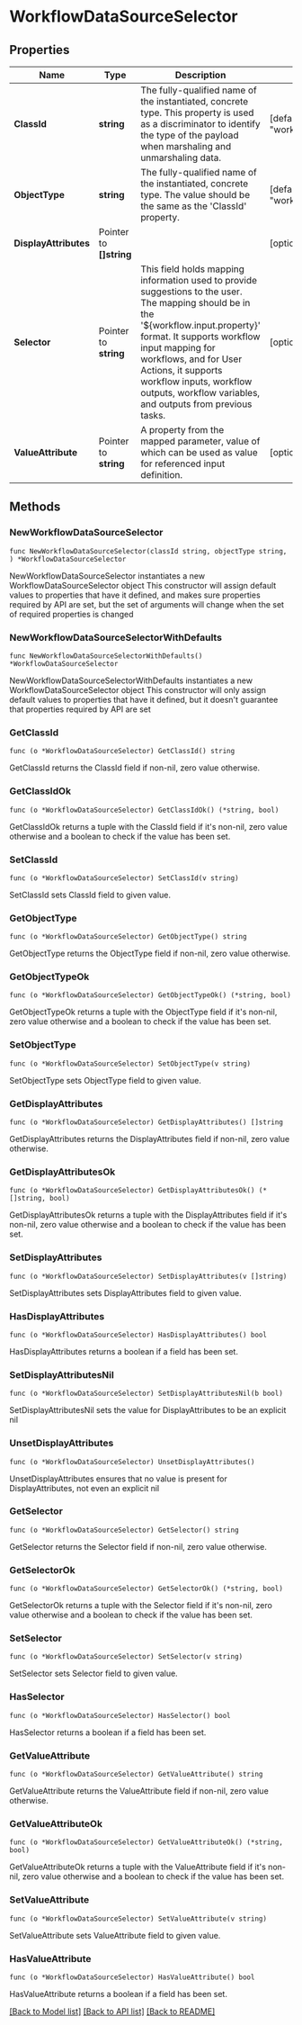 # WorkflowDataSourceSelector

## Properties

Name | Type | Description | Notes
------------ | ------------- | ------------- | -------------
**ClassId** | **string** | The fully-qualified name of the instantiated, concrete type. This property is used as a discriminator to identify the type of the payload when marshaling and unmarshaling data. | [default to "workflow.DataSourceSelector"]
**ObjectType** | **string** | The fully-qualified name of the instantiated, concrete type. The value should be the same as the &#39;ClassId&#39; property. | [default to "workflow.DataSourceSelector"]
**DisplayAttributes** | Pointer to **[]string** |  | [optional] 
**Selector** | Pointer to **string** | This field holds mapping information used to provide suggestions to the user. The mapping should be in the &#39;${workflow.input.property}&#39; format. It supports workflow input mapping for workflows, and for User Actions, it supports workflow inputs, workflow outputs, workflow variables, and outputs from previous tasks. | [optional] 
**ValueAttribute** | Pointer to **string** | A property from the mapped parameter, value of which can be used as value for referenced input definition. | [optional] 

## Methods

### NewWorkflowDataSourceSelector

`func NewWorkflowDataSourceSelector(classId string, objectType string, ) *WorkflowDataSourceSelector`

NewWorkflowDataSourceSelector instantiates a new WorkflowDataSourceSelector object
This constructor will assign default values to properties that have it defined,
and makes sure properties required by API are set, but the set of arguments
will change when the set of required properties is changed

### NewWorkflowDataSourceSelectorWithDefaults

`func NewWorkflowDataSourceSelectorWithDefaults() *WorkflowDataSourceSelector`

NewWorkflowDataSourceSelectorWithDefaults instantiates a new WorkflowDataSourceSelector object
This constructor will only assign default values to properties that have it defined,
but it doesn't guarantee that properties required by API are set

### GetClassId

`func (o *WorkflowDataSourceSelector) GetClassId() string`

GetClassId returns the ClassId field if non-nil, zero value otherwise.

### GetClassIdOk

`func (o *WorkflowDataSourceSelector) GetClassIdOk() (*string, bool)`

GetClassIdOk returns a tuple with the ClassId field if it's non-nil, zero value otherwise
and a boolean to check if the value has been set.

### SetClassId

`func (o *WorkflowDataSourceSelector) SetClassId(v string)`

SetClassId sets ClassId field to given value.


### GetObjectType

`func (o *WorkflowDataSourceSelector) GetObjectType() string`

GetObjectType returns the ObjectType field if non-nil, zero value otherwise.

### GetObjectTypeOk

`func (o *WorkflowDataSourceSelector) GetObjectTypeOk() (*string, bool)`

GetObjectTypeOk returns a tuple with the ObjectType field if it's non-nil, zero value otherwise
and a boolean to check if the value has been set.

### SetObjectType

`func (o *WorkflowDataSourceSelector) SetObjectType(v string)`

SetObjectType sets ObjectType field to given value.


### GetDisplayAttributes

`func (o *WorkflowDataSourceSelector) GetDisplayAttributes() []string`

GetDisplayAttributes returns the DisplayAttributes field if non-nil, zero value otherwise.

### GetDisplayAttributesOk

`func (o *WorkflowDataSourceSelector) GetDisplayAttributesOk() (*[]string, bool)`

GetDisplayAttributesOk returns a tuple with the DisplayAttributes field if it's non-nil, zero value otherwise
and a boolean to check if the value has been set.

### SetDisplayAttributes

`func (o *WorkflowDataSourceSelector) SetDisplayAttributes(v []string)`

SetDisplayAttributes sets DisplayAttributes field to given value.

### HasDisplayAttributes

`func (o *WorkflowDataSourceSelector) HasDisplayAttributes() bool`

HasDisplayAttributes returns a boolean if a field has been set.

### SetDisplayAttributesNil

`func (o *WorkflowDataSourceSelector) SetDisplayAttributesNil(b bool)`

 SetDisplayAttributesNil sets the value for DisplayAttributes to be an explicit nil

### UnsetDisplayAttributes
`func (o *WorkflowDataSourceSelector) UnsetDisplayAttributes()`

UnsetDisplayAttributes ensures that no value is present for DisplayAttributes, not even an explicit nil
### GetSelector

`func (o *WorkflowDataSourceSelector) GetSelector() string`

GetSelector returns the Selector field if non-nil, zero value otherwise.

### GetSelectorOk

`func (o *WorkflowDataSourceSelector) GetSelectorOk() (*string, bool)`

GetSelectorOk returns a tuple with the Selector field if it's non-nil, zero value otherwise
and a boolean to check if the value has been set.

### SetSelector

`func (o *WorkflowDataSourceSelector) SetSelector(v string)`

SetSelector sets Selector field to given value.

### HasSelector

`func (o *WorkflowDataSourceSelector) HasSelector() bool`

HasSelector returns a boolean if a field has been set.

### GetValueAttribute

`func (o *WorkflowDataSourceSelector) GetValueAttribute() string`

GetValueAttribute returns the ValueAttribute field if non-nil, zero value otherwise.

### GetValueAttributeOk

`func (o *WorkflowDataSourceSelector) GetValueAttributeOk() (*string, bool)`

GetValueAttributeOk returns a tuple with the ValueAttribute field if it's non-nil, zero value otherwise
and a boolean to check if the value has been set.

### SetValueAttribute

`func (o *WorkflowDataSourceSelector) SetValueAttribute(v string)`

SetValueAttribute sets ValueAttribute field to given value.

### HasValueAttribute

`func (o *WorkflowDataSourceSelector) HasValueAttribute() bool`

HasValueAttribute returns a boolean if a field has been set.


[[Back to Model list]](../README.md#documentation-for-models) [[Back to API list]](../README.md#documentation-for-api-endpoints) [[Back to README]](../README.md)


